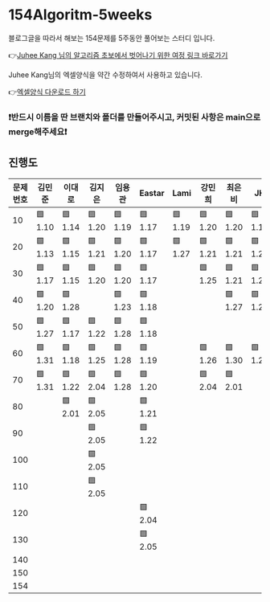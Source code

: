 # 154Algoritm-5weeks

블로그글을 따라서 해보는 154문제를 5주동안 풀어보는 스터디 입니다.

👉[Juhee Kang 님의 알고리즘 초보에서 벗어나기 위한 여정 링크 바로가기](https://claudiajkang.medium.com/%EC%95%8C%EA%B3%A0%EB%A6%AC%EC%A6%98-%EC%B4%88%EB%B3%B4%EC%97%90%EC%84%9C-%EB%B2%97%EC%96%B4%EB%82%98%EA%B8%B0-%EC%9C%84%ED%95%9C-%EC%97%AC%EC%A0%95-1ffb6bdfec6b)

Juhee Kang님의 엑셀양식을 약간 수정하여서 사용하고 있습니다.

👉[엑셀양식 다운로드 하기](https://docs.google.com/spreadsheets/d/1Bx27IJulthhpM04qbtuL0aAkX8psi5D4/edit?usp=sharing&ouid=113010703494073260482&rtpof=true&sd=true)

### ❗️반드시 이름을 딴 브랜치와 폴더를 만들어주시고, 커밋된 사항은 main으로 merge해주세요❗️

## 진행도

| 문제번호 | 김민준  | 이대로  | 김지은     | 임용관  | Eastar  | Lami    | 강민희  | 최은비  | JH      |
| -------- | ------- | ------- |---------| ------- | ------- | ------- | ------- | ------- | ------- |
| 10       | 🟩 1.10 | 🟩 1.14 | 🟩 1.20 | 🟩 1.19 | 🟩 1.17 | 🟩 1.19 | 🟩 1.20 | 🟩 1.20 | 🟩 1.19 |
| 20       | 🟩 1.13 | 🟩 1.15 | 🟩 1.21 | 🟩 1.20 | 🟩 1.17 | 🟩 1.27 | 🟩 1.21 | 🟩 1.21 | 🟩 1.20 |
| 30       | 🟩 1.17 | 🟩 1.15 | 🟩 1.20 | 🟩 1.20 | 🟩 1.17 |         | 🟩 1.25 | 🟩 1.21 | 🟩 1.21 |
| 40       | 🟩 1.20 | 🟩 1.28 |         | 🟩 1.23 | 🟩 1.18 |         |         | 🟩 1.27 | 🟩 1.27 |
| 50       | 🟩 1.27 | 🟩 1.17 | 🟩 1.22 | 🟩 1.28 | 🟩 1.18 |         |         |         |         |
| 60       | 🟩 1.31 | 🟩 1.18 | 🟩 1.25 | 🟩 1.28 | 🟩 1.19 |         | 🟩 1.26 | 🟩 1.30 | 🟩 1.27 |
| 70       | 🟩 1.31 | 🟩 1.22 | 🟩 2.04 | 🟩 1.28 | 🟩 1.20 |         | 🟩 2.04 | 🟩 2.01 |         |
| 80       |         | 🟩 2.01 | 🟩 2.05 |         | 🟩 1.21 |         |         |         |         |
| 90       |         |         | 🟩 2.05 |         | 🟩 1.22 |         |         |         |         |
| 100      |         |         | 🟩 2.05 |         |         |         |         |         |         |
| 110      |         |         | 🟩 2.05 |         |         |         |         |         |         |
| 120      |         |         |         |         | 🟩 2.04 |         |         |         |         |
| 130      |         |         |         |         | 🟩 2.05 |         |         |         |         |
| 140      |         |         |         |         |         |         |         |         |         |
| 150      |         |         |         |         |         |         |         |         |         |
| 154      |         |         |         |         |         |         |         |         |         |
